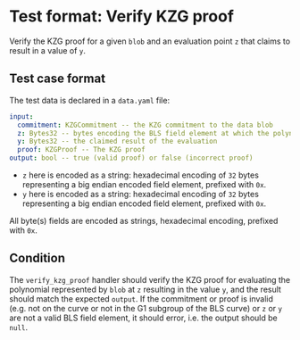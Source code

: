 # Test format: Verify KZG proof

Verify the KZG proof for a given `blob` and an evaluation point `z` that claims
to result in a value of `y`.

## Test case format

The test data is declared in a `data.yaml` file:

```yaml
input:
  commitment: KZGCommitment -- the KZG commitment to the data blob
  z: Bytes32 -- bytes encoding the BLS field element at which the polynomial should be evaluated
  y: Bytes32 -- the claimed result of the evaluation
  proof: KZGProof -- The KZG proof
output: bool -- true (valid proof) or false (incorrect proof)
```

- `z` here is encoded as a string: hexadecimal encoding of `32` bytes
  representing a big endian encoded field element, prefixed with `0x`.
- `y` here is encoded as a string: hexadecimal encoding of `32` bytes
  representing a big endian encoded field element, prefixed with `0x`.

All byte(s) fields are encoded as strings, hexadecimal encoding, prefixed with
`0x`.

## Condition

The `verify_kzg_proof` handler should verify the KZG proof for evaluating the
polynomial represented by `blob` at `z` resulting in the value `y`, and the
result should match the expected `output`. If the commitment or proof is invalid
(e.g. not on the curve or not in the G1 subgroup of the BLS curve) or `z` or `y`
are not a valid BLS field element, it should error, i.e. the output should be
`null`.
